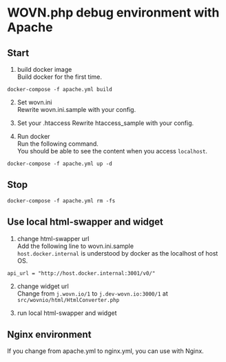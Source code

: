 # WOVN.php debug environment with Apache

## Start
1. build docker image  
Build docker for the first time.
```
docker-compose -f apache.yml build
```

2. Set wovn.ini  
Rewrite wovn.ini.sample with your config.

3. Set your .htaccess
Rewrite htaccess_sample with your config.

4. Run docker  
Run the following command.  
You should be able to see the content when you access `localhost`.
```
docker-compose -f apache.yml up -d
```

## Stop
```
docker-compose -f apache.yml rm -fs
```

## Use local html-swapper and widget
1. change html-swapper url  
Add the following line to wovn.ini.sample  
`host.docker.internal` is understood by docker as the localhost of host OS.
```
api_url = "http://host.docker.internal:3001/v0/"
```

2. change widget url  
Change from `j.wovn.io/1` to `j.dev-wovn.io:3000/1` at `src/wovnio/html/HtmlConverter.php`

3. run local html-swapper and widget

## Nginx environment
If you change from apache.yml to nginx.yml, you can use with Nginx.
